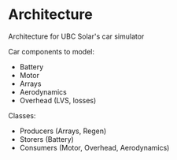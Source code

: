 # Architecture
Architecture for UBC Solar's car simulator

Car components to model:
- Battery
- Motor
- Arrays 
- Aerodynamics
- Overhead (LVS, losses)

Classes:
- Producers (Arrays, Regen)
- Storers (Battery)
- Consumers (Motor, Overhead, Aerodynamics)



